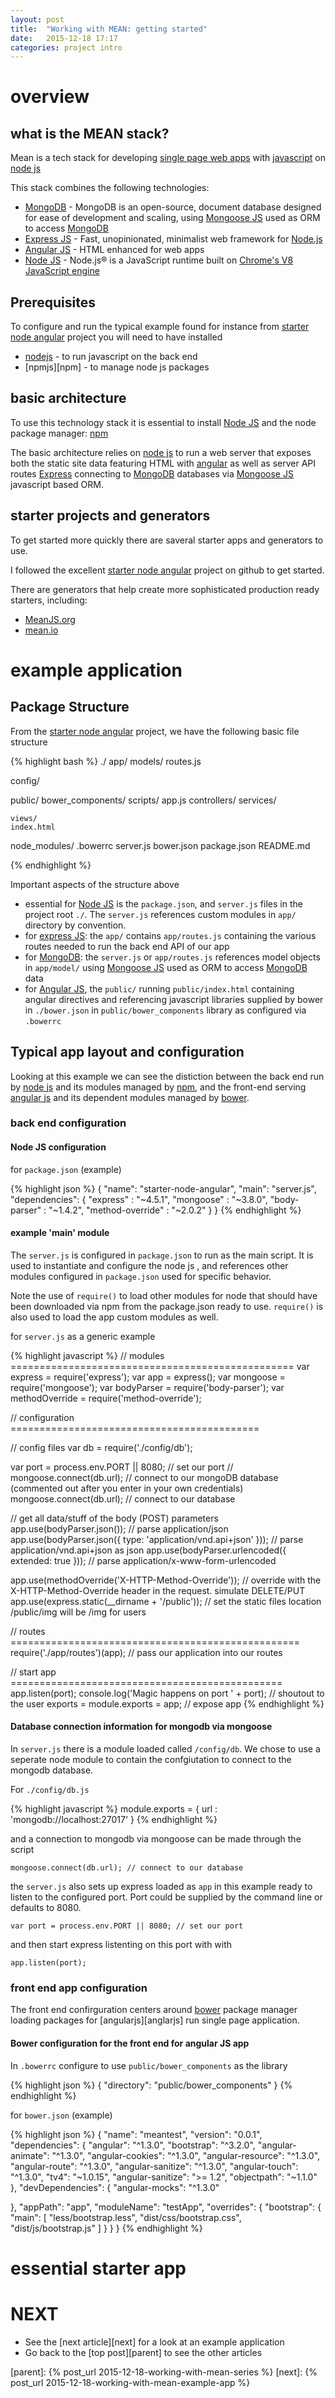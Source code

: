 ```yaml
---
layout: post
title:  "Working with MEAN: getting started"
date:   2015-12-18 17:17
categories: project intro
---
```


# overview

## what is the MEAN stack?

Mean is a tech stack for developing [single page web apps](https://en.wikipedia.org/wiki/Single-page_application) with [javascript](https://en.wikipedia.org/wiki/JavaScript) on [node js][nodejs]

This stack combines the following technologies:

 * [MongoDB][mongodb] - MongoDB is an open-source, document database designed for ease of development and scaling,  using [Mongoose JS][mongoosejs] used as ORM to access [MongoDB][mongodb]
 * [Express JS][expressjs] - Fast, unopinionated, minimalist web framework for [Node.js][nodejs]
 * [Angular JS][angularjs] - HTML enhanced for web apps
 * [Node JS][nodejs] - Node.js® is a JavaScript runtime built on [Chrome's V8 JavaScript engine](https://developers.google.com/v8/)

## Prerequisites

To configure and run the typical example found for instance from [starter node angular][starternodeangular] project you will need to have installed

 * [nodejs][nodejs] - to run javascript on the back end
 * [npmjs][npm] - to manage node js packages

## basic architecture

To use this technology stack it is essential to install [Node JS][nodejs] and the node package manager: [npm][npmjs]

The basic architecture relies on [node js][nodejs] to run a web server that exposes both the static site data featuring HTML with [angular][angularjs] as well as server API routes [Express][expressjs] connecting to [MongoDB][mongodb] databases via [Mongoose JS][mongoosejs] javascript based ORM.

## starter projects and generators

To get started more quickly there are saveral starter apps and generators to use.

I followed the excellent [starter node angular][starternodeangular] project on github to get started.

There are generators that help create more sophisticated production ready starters, including:

 * [MeanJS.org][meanjs]
 * [mean.io][meanio]

# example application

## Package Structure

From the [starter node angular][starternodeangular] project, we have the following basic file structure

{% highlight bash %}
./
  app/
    models/
    routes.js

  config/

  public/
    bower_components/
    scripts/
      app.js
      controllers/
      services/

    views/
    index.html

  node_modules/
  .bowerrc
  server.js
  bower.json
  package.json
  README.md

{% endhighlight  %}

Important aspects of the structure above

 * essential for [Node JS][nodejs] is the `package.json`, and `server.js` files in the project root `./`. The `server.js` references custom modules in `app/` directory by convention.
 * for [express JS][expressjs]: the `app/` contains `app/routes.js` containing the various routes needed to run the back end API of our app
 * for [MongoDB][mongodb]: the `server.js` or `app/routes.js` references model objects in `app/model/` using [Mongoose JS][mongoosejs] used as ORM to access [MongoDB][mongodb] data
 * for [Angular JS][angularjs], the `public/` running `public/index.html` containing angular directives and referencing javascript libraries supplied by bower in `./bower.json` in `public/bower_components` library as configured via `.bowerrc`

## Typical app layout and configuration

Looking at this example we can see the distiction between the back end run by [node js][nodejs] and its modules managed by [npm][npmjs], and the front-end serving [angular js][angularjs] and its dependent modules managed by [bower][bower].

### back end configuration

#### Node JS configuration

for `package.json` (example)

{% highlight json %}
{
  "name": "starter-node-angular",
  "main": "server.js",
  "dependencies": {
    "express" : "~4.5.1",
	"mongoose" : "~3.8.0",
	"body-parser" : "~1.4.2",
	"method-override" : "~2.0.2"
  }
}
{% endhighlight  %}

#### example 'main' module

The `server.js` is configured in `package.json` to run as the main script. It is used to instantiate and configure the node js , and references other modules configured in `package.json` used for specific behavior.

Note the use of `require()` to load other modules for node that should have been downloaded via npm from the package.json ready to use. `require()` is also used to load the app custom modules as well.

for `server.js` as a generic example

{% highlight javascript %}
// modules =================================================
var express        = require('express');
var app            = express();
var mongoose       = require('mongoose');
var bodyParser     = require('body-parser');
var methodOverride = require('method-override');

// configuration ===========================================

// config files
var db = require('./config/db');

var port = process.env.PORT || 8080; // set our port
// mongoose.connect(db.url); // connect to our mongoDB database (commented out after you enter in your own credentials)
mongoose.connect(db.url); // connect to our database

// get all data/stuff of the body (POST) parameters
app.use(bodyParser.json()); // parse application/json
app.use(bodyParser.json({ type: 'application/vnd.api+json' })); // parse application/vnd.api+json as json
app.use(bodyParser.urlencoded({ extended: true })); // parse application/x-www-form-urlencoded

app.use(methodOverride('X-HTTP-Method-Override')); // override with the X-HTTP-Method-Override header in the request. simulate DELETE/PUT
app.use(express.static(__dirname + '/public')); // set the static files location /public/img will be /img for users

// routes ==================================================
require('./app/routes')(app); // pass our application into our routes

// start app ===============================================
app.listen(port);
console.log('Magic happens on port ' + port);           // shoutout to the user
exports = module.exports = app;                         // expose app
{% endhighlight  %}

#### Database connection information for mongodb via mongoose

In `server.js` there is a module loaded called `/config/db`. We chose to use a seperate node module to contain the confgiutation to connect to the mongodb database.

For `./config/db.js`

{% highlight javascript %}
module.exports = {
	url : 'mongodb://localhost:27017'
}
{% endhighlight  %}

and a connection to mongodb via mongoose can be made through the script

```
mongoose.connect(db.url); // connect to our database
```

the `server.js` also sets up express loaded as `app` in this example ready to listen to the configured port. Port could be supplied by the command line or defaults to 8080.

```
var port = process.env.PORT || 8080; // set our port
```

and then start express listenting on this port with with

```
app.listen(port);
```


### front end app configuration

The front end confirguration centers around [bower][bower] package manager loading packages for [angularjs][anglarjs] run single page application.

#### Bower configuration for the front end for angular JS app

In `.bowerrc` configure to use `public/bower_components` as the library

{% highlight json %}
{
	"directory": "public/bower_components"
}
{% endhighlight  %}

for `bower.json` (example)

{% highlight json %}
{
  "name": "meantest",
  "version": "0.0.1",
  "dependencies": {
    "angular": "^1.3.0",
    "bootstrap": "^3.2.0",
    "angular-animate": "^1.3.0",
    "angular-cookies": "^1.3.0",
    "angular-resource": "^1.3.0",
    "angular-route": "^1.3.0",
    "angular-sanitize": "^1.3.0",
    "angular-touch": "^1.3.0",
     "tv4": "~1.0.15",
    "angular-sanitize": ">= 1.2",
    "objectpath": "~1.1.0"
  },
  "devDependencies": {
    "angular-mocks": "^1.3.0"

  },
  "appPath": "app",
  "moduleName": "testApp",
  "overrides": {
    "bootstrap": {
      "main": [
        "less/bootstrap.less",
        "dist/css/bootstrap.css",
        "dist/js/bootstrap.js"
      ]
    }
  }
}
{% endhighlight  %}


# essential starter app

# NEXT

 * See the [next article][next] for a look at an example application
 * Go back to the [top post][parent] to see the other articles

[samplecode2]: https://github.com/edlovesjava/ionic-todo2
[orderby]: https://docs.angularjs.org/api/ng/filter/orderBy
[nodejs]: https://nodejs.org/en/
[angularjs]: https://angularjs.org/
[mongodb]: https://www.mongodb.org/
[expressjs]: http://expressjs.com/en/index.html
[mongoosejs]: http://mongoosejs.com/
[npmjs]: https://www.npmjs.com/
[starternodeangular]: https://github.com/scotch-io/starter-node-angular
[meanjs]: http://meanjs.org/
[meanio]: http://mean.io/
[bower]: http://bower.io/

[parent]: {% post_url 2015-12-18-working-with-mean-series %}
[next]: {% post_url 2015-12-18-working-with-mean-example-app %}
